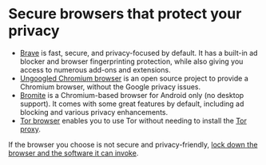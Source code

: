 # Secure browsers that protect your privacy

* [Brave](https://brave.com/) is fast, secure, and privacy-focused by default. It has a built-in ad blocker and browser fingerprinting 
protection, while also giving you access to numerous add-ons and extensions.
* [Ungoogled Chromium browser](https://github.com/Eloston/ungoogled-chromium) is an open source project to provide a Chromium browser, without the Google privacy issues.
* [Bromite](https://www.bromite.org/) is a Chromium-based browser for Android only (no desktop support). It comes with some great features by default, including ad blocking and various privacy enhancements.
* [Tor browser](https://play.google.com/store/apps/details?id=org.torproject.torbrowser) enables you to use Tor without needing to install the [Tor proxy](tor-proxy.md).

If the browser you choose is not secure and privacy-friendly, [lock down the browser and the software it can invoke](data-mitigations:docs/browsing/README).
